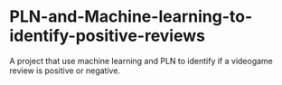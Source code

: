 # PLN-and-Machine-learning-to-identify-positive-reviews

A project that use machine learning and PLN to identify if a videogame review is positive or negative.
